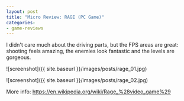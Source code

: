 ```yaml
---
layout: post
title: "Micro Review: RAGE (PC Game)"
categories:
- game-reviews
---
```



I didn't care much about the driving parts, but the FPS areas are great: shooting feels amazing, the enemies look fantastic and the levels are gorgeous.


![screenshot]({{ site.baseurl }}/images/posts/rage_01.jpg)

![screenshot]({{ site.baseurl }}/images/posts/rage_02.jpg)


<p>More info: <a href="https://en.wikipedia.org/wiki/Rage_%28video_game%29">https://en.wikipedia.org/wiki/Rage_%28video_game%29</a><p>

